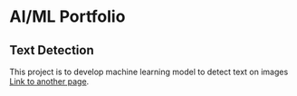 # AI/ML Portfolio

## Text Detection

This project is to develop machine learning model to detect text on images
[Link to another page](https://github.com/m-sukumar/CRAFT-pytorch#readme).

